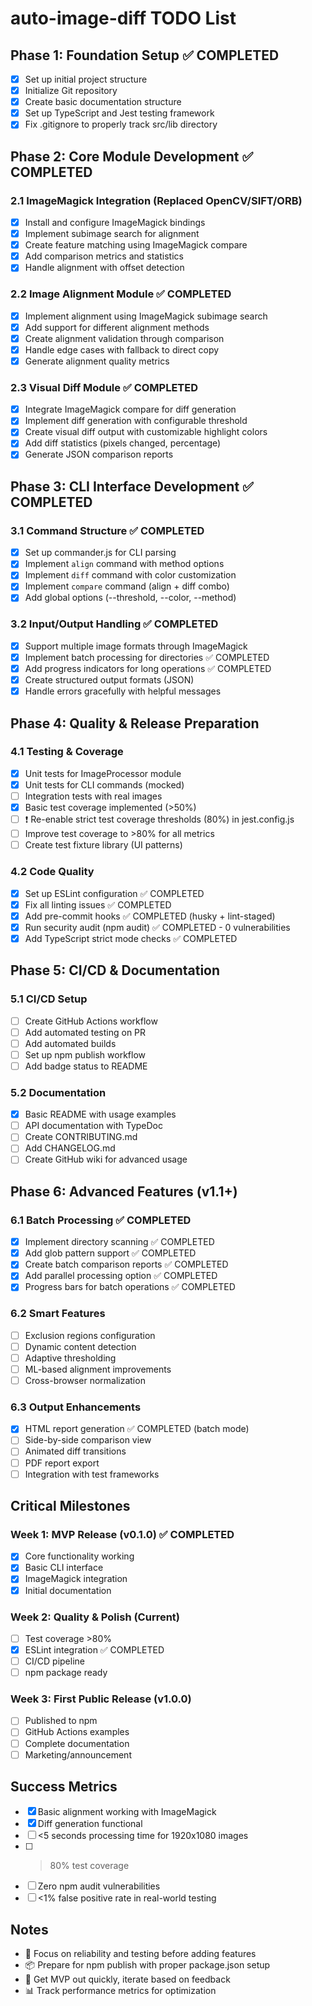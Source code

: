 # auto-image-diff TODO List

## Phase 1: Foundation Setup ✅ COMPLETED

- [x] Set up initial project structure
- [x] Initialize Git repository
- [x] Create basic documentation structure
- [x] Set up TypeScript and Jest testing framework
- [x] Fix .gitignore to properly track src/lib directory

## Phase 2: Core Module Development ✅ COMPLETED

### 2.1 ImageMagick Integration (Replaced OpenCV/SIFT/ORB)

- [x] Install and configure ImageMagick bindings
- [x] Implement subimage search for alignment
- [x] Create feature matching using ImageMagick compare
- [x] Add comparison metrics and statistics
- [x] Handle alignment with offset detection

### 2.2 Image Alignment Module ✅ COMPLETED

- [x] Implement alignment using ImageMagick subimage search
- [x] Add support for different alignment methods
- [x] Create alignment validation through comparison
- [x] Handle edge cases with fallback to direct copy
- [x] Generate alignment quality metrics

### 2.3 Visual Diff Module ✅ COMPLETED

- [x] Integrate ImageMagick compare for diff generation
- [x] Implement diff generation with configurable threshold
- [x] Create visual diff output with customizable highlight colors
- [x] Add diff statistics (pixels changed, percentage)
- [x] Generate JSON comparison reports

## Phase 3: CLI Interface Development ✅ COMPLETED

### 3.1 Command Structure ✅ COMPLETED

- [x] Set up commander.js for CLI parsing
- [x] Implement `align` command with method options
- [x] Implement `diff` command with color customization
- [x] Implement `compare` command (align + diff combo)
- [x] Add global options (--threshold, --color, --method)

### 3.2 Input/Output Handling ✅ COMPLETED

- [x] Support multiple image formats through ImageMagick
- [x] Implement batch processing for directories ✅ COMPLETED
- [x] Add progress indicators for long operations ✅ COMPLETED
- [x] Create structured output formats (JSON)
- [x] Handle errors gracefully with helpful messages

## Phase 4: Quality & Release Preparation

### 4.1 Testing & Coverage

- [x] Unit tests for ImageProcessor module
- [x] Unit tests for CLI commands (mocked)
- [ ] Integration tests with real images
- [x] Basic test coverage implemented (>50%)
- [ ] ❗ Re-enable strict test coverage thresholds (80%) in jest.config.js
- [ ] Improve test coverage to >80% for all metrics
- [ ] Create test fixture library (UI patterns)

### 4.2 Code Quality

- [x] Set up ESLint configuration ✅ COMPLETED
- [x] Fix all linting issues ✅ COMPLETED
- [x] Add pre-commit hooks ✅ COMPLETED (husky + lint-staged)
- [x] Run security audit (npm audit) ✅ COMPLETED - 0 vulnerabilities
- [x] Add TypeScript strict mode checks ✅ COMPLETED

## Phase 5: CI/CD & Documentation

### 5.1 CI/CD Setup

- [ ] Create GitHub Actions workflow
- [ ] Add automated testing on PR
- [ ] Add automated builds
- [ ] Set up npm publish workflow
- [ ] Add badge status to README

### 5.2 Documentation

- [x] Basic README with usage examples
- [ ] API documentation with TypeDoc
- [ ] Create CONTRIBUTING.md
- [ ] Add CHANGELOG.md
- [ ] Create GitHub wiki for advanced usage

## Phase 6: Advanced Features (v1.1+)

### 6.1 Batch Processing ✅ COMPLETED

- [x] Implement directory scanning ✅ COMPLETED
- [x] Add glob pattern support ✅ COMPLETED
- [x] Create batch comparison reports ✅ COMPLETED
- [x] Add parallel processing option ✅ COMPLETED
- [x] Progress bars for batch operations ✅ COMPLETED

### 6.2 Smart Features

- [ ] Exclusion regions configuration
- [ ] Dynamic content detection
- [ ] Adaptive thresholding
- [ ] ML-based alignment improvements
- [ ] Cross-browser normalization

### 6.3 Output Enhancements

- [x] HTML report generation ✅ COMPLETED (batch mode)
- [ ] Side-by-side comparison view
- [ ] Animated diff transitions
- [ ] PDF report export
- [ ] Integration with test frameworks

## Critical Milestones

### Week 1: MVP Release (v0.1.0) ✅ COMPLETED

- [x] Core functionality working
- [x] Basic CLI interface
- [x] ImageMagick integration
- [x] Initial documentation

### Week 2: Quality & Polish (Current)

- [ ] Test coverage >80%
- [x] ESLint integration ✅ COMPLETED
- [ ] CI/CD pipeline
- [ ] npm package ready

### Week 3: First Public Release (v1.0.0)

- [ ] Published to npm
- [ ] GitHub Actions examples
- [ ] Complete documentation
- [ ] Marketing/announcement

## Success Metrics

- [x] Basic alignment working with ImageMagick
- [x] Diff generation functional
- [ ] <5 seconds processing time for 1920x1080 images
- [ ] > 80% test coverage
- [ ] Zero npm audit vulnerabilities
- [ ] <1% false positive rate in real-world testing

## Notes

- 🔴 Focus on reliability and testing before adding features
- 📦 Prepare for npm publish with proper package.json setup
- 🚀 Get MVP out quickly, iterate based on feedback
- 📊 Track performance metrics for optimization
